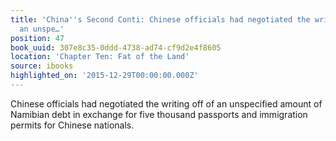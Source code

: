 ```yaml
---
title: 'China''s Second Conti: Chinese officials had negotiated the writing off of
  an unspe…'
position: 47
book_uuid: 307e8c35-0ddd-4738-ad74-cf9d2e4f8605
location: 'Chapter Ten: Fat of the Land'
source: ibooks
highlighted_on: '2015-12-29T00:00:00.000Z'
---
```


Chinese officials had negotiated the writing off of an unspecified amount of Namibian debt in exchange for five thousand passports and immigration permits for Chinese nationals.